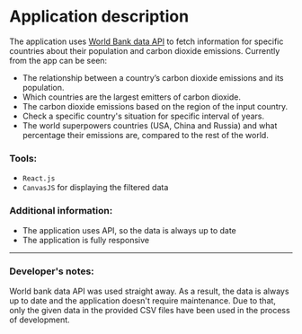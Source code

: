 # Application description

The application uses [World Bank data API](https://datahelpdesk.worldbank.org/knowledgebase/articles/889386-developer-information-overview) to fetch information for specific countries about their population and carbon dioxide emissions.
Currently from the app can be seen:

- The relationship between a country’s carbon dioxide emissions and its population.
- Which countries are the largest emitters of carbon dioxide.
- The carbon dioxide emissions based on the region of the input country.
- Check a specific country's situation for specific interval of years.
- The world superpowers countries (USA, China and Russia) and what percentage their emissions are, compared to the rest of the world.

### Tools:
- `React.js`
- `CanvasJS` for displaying the filtered data
  
### Additional information:
- The application uses API, so the data is always up to date
- The application is fully responsive
_____
### Developer's notes:
World bank data API was used straight away. As a result, the data is always up to date and the application doesn't require maintenance. 
Due to that, only the given data in the provided CSV files have been used in the process of development.

